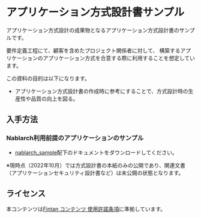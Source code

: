 # アプリケーション方式設計書サンプル

アプリケーション方式設計の成果物となるアプリケーション方式設計書のサンプルです。

要件定義工程にて、顧客を含めたプロジェクト関係者に対して、
構築するアプリケーションのアプリケーション方式を合意する際に利用することを想定しています。

この資料の目的は以下になります。
- アプリケーション方式設計書の作成時に参考にすることで、方式設計時の生産性や品質の向上を図る。

## 入手方法

### Nablarch利用前提のアプリケーションのサンプル

- [nablarch_sample](https://github.com/Fintan-contents/application-architecture-sample/tree/master/nablarch_sample)配下のドキュメントをダウンロードしてください。

※現時点（2022年10月）では方式設計書の本紙のみの公開であり、関連文書（アプリケーションセキュリティ設計書など）は未公開の状態となります。

## ライセンス

本コンテンツは[Fintan コンテンツ 使用許諾条項](https://fintan.jp/page/295/#Fintanコンテンツ使用許諾条項)に準拠しています。
